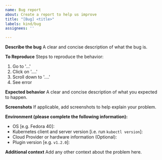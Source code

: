 ```yaml
---
name: Bug report
about: Create a report to help us improve
title: "[Bug] <title>"
labels: kind/bug
assignees: ''

---
```


**Describe the bug**
A clear and concise description of what the bug is.

**To Reproduce**
Steps to reproduce the behavior:
1. Go to '...'
2. Click on '....'
3. Scroll down to '....'
4. See error

**Expected behavior**
A clear and concise description of what you expected to happen.

**Screenshots**
If applicable, add screenshots to help explain your problem.

**Environment (please complete the following information):**
 - OS [e.g. Fedora 40]:
 - Kubernetes client and server version [i.e. run `kubectl version`]:
 - Cloud Provider or hardware information (Optional): 
 - Plugin version [e.g. `v1.2.0`]:

**Additional context**
Add any other context about the problem here.
